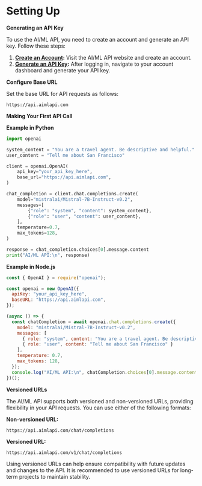 # Setting Up

**Generating an API Key**

To use the AI/ML API, you need to create an account and generate an API key. Follow these steps:

1. [**Create an Account**](https://aimlapi.com/app/sign-up)**:** Visit the AI/ML API website and create an account.
2. [**Generate an API Key**](https://aimlapi.com/app/keys)**:** After logging in, navigate to your account dashboard and generate your API key.

**Configure Base URL**

Set the base URL for API requests as follows:

```arduino
https://api.aimlapi.com
```

**Making Your First API Call**

**Example in Python**

```python
import openai

system_content = "You are a travel agent. Be descriptive and helpful."
user_content = "Tell me about San Francisco"

client = openai.OpenAI(
    api_key="your_api_key_here",
    base_url="https://api.aimlapi.com",
)

chat_completion = client.chat.completions.create(
    model="mistralai/Mistral-7B-Instruct-v0.2",
    messages=[
        {"role": "system", "content": system_content},
        {"role": "user", "content": user_content},
    ],
    temperature=0.7,
    max_tokens=128,
)

response = chat_completion.choices[0].message.content
print("AI/ML API:\n", response)
```

**Example in Node.js**

```javascript
const { OpenAI } = require("openai");

const openai = new OpenAI({
  apiKey: "your_api_key_here",
  baseURL: "https://api.aimlapi.com",
});

(async () => {
  const chatCompletion = await openai.chat.completions.create({
    model: "mistralai/Mistral-7B-Instruct-v0.2",
    messages: [
      { role: "system", content: "You are a travel agent. Be descriptive and helpful" },
      { role: "user", content: "Tell me about San Francisco" }
    ],
    temperature: 0.7,
    max_tokens: 128,
  });
  console.log("AI/ML API:\n", chatCompletion.choices[0].message.content);
})();
```

**Versioned URLs**

The AI/ML API supports both versioned and non-versioned URLs, providing flexibility in your API requests. You can use either of the following formats:

**Non-versioned URL:**

`https://api.aimlapi.com/chat/completions`

**Versioned URL:**

`https://api.aimlapi.com/v1/chat/completions`

Using versioned URLs can help ensure compatibility with future updates and changes to the API. It is recommended to use versioned URLs for long-term projects to maintain stability.
